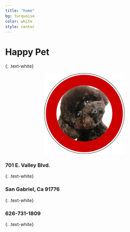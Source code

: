 ```yaml
---
title: "home"
bg: turquoise
color: white
style: center
---
```


# Happy Pet
{: .text-white}

<div style="text-align: center;"><img src="img/logo.png" /></div>

### 701 E. Valley Blvd.
{: .text-white}

### San Gabriel, Ca 91776
{: .text-white}

### 626-731-1809
{: .text-white}
